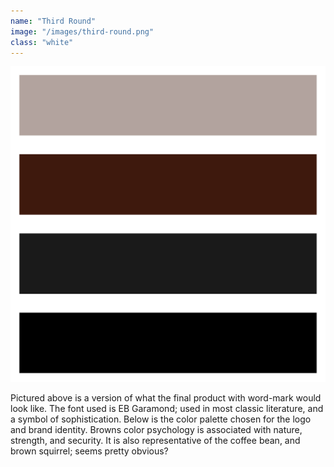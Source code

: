 ```yaml
---
name: "Third Round"
image: "/images/third-round.png"
class: "white"
---
```


![](/images/bs-colours.png)

<p class="push-0">
Pictured above is a version of what the final product with word-mark would look like. The font used is EB Garamond; used in most classic literature, and a symbol of sophistication. Below is the color palette chosen for the logo and brand identity. Browns color psychology is associated with nature, strength, and security. It is also representative of the coffee bean, and brown squirrel; seems pretty obvious?
</p>
